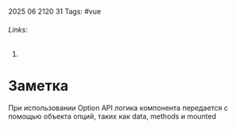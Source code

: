 2025 06 2120 31
Tags: #vue
###### Links: 
1) 
# Заметка
При использовании Option API логика компонента передается с помощью объекта опций, таких как data, methods и mounted

<script>
export default {
  // Свойства возвращаемые из data() становятся реактивным
  // состоянием компонента и к ним можно обращаться через `this`.
  data() {
    return {
      count: 0
    }
  },

  // Методы это функции, которые мутируют состояние и вызывают обновления.
  // Они могут быть привязаны в качестве обработчиков событий в шаблонах.
  methods: {
    increment() {
      this.count++
    }
  },

  // Хуки жизненного цикла вызываются на разных этапах
  // жизненного цикла компонента.
  // Эта функция будет вызвана после монтирования компонента.
  mounted() {
    console.log(`Стартовое значение счётчика — ${this.count}.`)
  }
}
</script>

<template>
  <button @click="increment">Счётчик: {{ count }}</button>
</template>